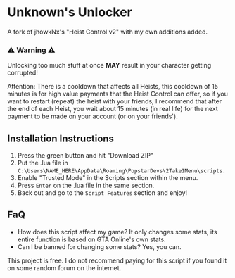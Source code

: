 # Unknown's Unlocker
A fork of jhowkNx's "Heist Control v2" with my own additions added.

### ⚠ Warning ⚠
Unlocking too much stuff at once **MAY** result in your character getting corrupted!

Attention: There is a cooldown that affects all Heists, this cooldown of 15 minutes is for high value payments that the Heist Control can offer, so if you want to restart (repeat) the heist with your friends, I recommend that after the end of each Heist, you wait about 15 minutes (in real life) for the next payment to be made on your account (or on your friends').


## Installation Instructions
1. Press the green button and hit "Download ZIP"
2. Put the .lua file in ``C:\Users\NAME_HERE\AppData\Roaming\PopstarDevs\2Take1Menu\scripts.``
3. Enable "Trusted Mode" in the Scripts section within the menu.
4. Press ``Enter`` on the .lua file in the same section.
5. Back out and go to the ``Script Features`` section and enjoy!


## FaQ
* How does this script affect my game?
It only changes some stats, its entire function is based on GTA Online's own stats.
* Can I be banned for changing some stats?
Yes, you can.

This project is free. I do not recommend paying for this script if you found it on some random forum on the internet.